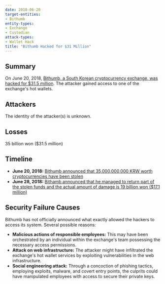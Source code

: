 ```yaml
---
date: 2018-06-20
target-entities: 
- Bithumb
entity-types:
- Exchange
- Custodian
attack-types:
- Wallet Hack
title: "Bithumb Hacked for $31 Million"
---
```


## Summary

On June 20, 2018, [Bithumb, a South Korean cryptocurrency exchange, was hacked for $31.5 million](https://www.investopedia.com/news/crypto-exchange-bithumb-hacked-loses-315m/). The attacker gained access to one of the exchange's hot wallets.

## Attackers

The identity of the attacker(s) is unknown.

## Losses

35 billion won ($31.5 million)

## Timeline

- **June 20, 2018:** [Bithumb announced that 35,000,000,000 KRW worth cryptocurrencies have been stolen](https://cafe.bithumb.com/view/board-contents/1033189)
- **June 28, 2018:** [Bithamb announced that he managed to return part of the stolen funds and the actual amount of damage is 19 billion won ($17.1 million)](https://cafe.bithumb.com/view/board-contents/1033767)

## Security Failure Causes

Bithumb has not officially announced what exactly allowed the hackers to access its system. Several possible reasons:

- **Malicious actions of responsible employees:** This may have been orchestrated by an individual within the exchange's team possessing the necessary access permissions.
- **Attack on web infrastructure:** The attacker might have infiltrated the exchange's hot wallet services by exploiting vulnerabilities in the web infrastructure.
- **Social engineering attack:** Through a concoction of phishing tactics, employing exploits, malware, and covert entry points, the culprits could have manipulated employees with access to secure their private keys.
